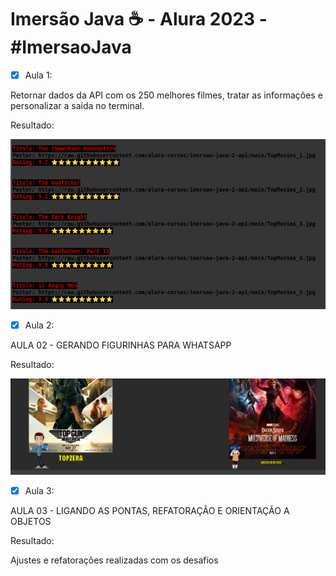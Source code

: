 # Imersão Java ☕ -  Alura 2023 - #ImersaoJava

- [x] Aula 1:

Retornar dados da API com os 250 melhores filmes, tratar as informações e personalizar a saída no terminal.
 
 Resultado:
 
<p align="center">
  <img src="https://github.com/leeomarques/alura-stickers/blob/master/Captura%20de%20tela%20de%202023-03-28%2001-26-23.png"/>
</p>

- [x] Aula 2:

AULA 02 - GERANDO FIGURINHAS PARA WHATSAPP
 
 Resultado:
 
<p align="center">
  <img src="https://github.com/leeomarques/alura-stickers/blob/master/image.png"/>
</p>

- [x] Aula 3:

AULA 03 - LIGANDO AS PONTAS, REFATORAÇÃO E ORIENTAÇÃO A OBJETOS
 
 Resultado:
 
Ajustes e refatorações realizadas com os desafios

